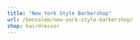 ```yaml
---
title: "New York Style Barbershop"
url: /bensalem/new-york-style-barbershop/
shop: hairdresser
---
```

